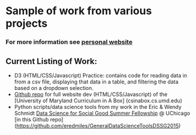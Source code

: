 # Sample of work from various projects
### For more information see [personal website](cs.umd.edu/~eredmiles)
## Current Listing of Work:
- D3 (HTML/CSS/Javascript) Practice: contains code for reading data in from a csv file, displaying that data in a table, and filtering the data based on a dropdown selection.
- [Github repo](https://github.com/mcwic) for full website dev (HTML/CSS/Javascript) of the [University of Maryland Curriculum in A Box] (csinabox.cs.umd.edu)
- Python scripts/data science tools from my work in the Eric & Wendy Schmidt [Data Science for Social Good Summer Fellowship](dssg.io) @ UChicago [in this Github repo] (https://github.com/eredmiles/GeneralDataScienceToolsDSSG2015)
